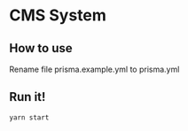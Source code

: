 # CMS System

## How to use

Rename file prisma.example.yml to prisma.yml

## Run it!
    yarn start  